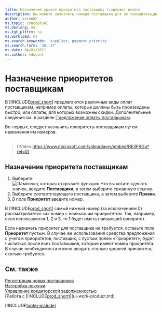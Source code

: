 ```yaml
---
title: Назначение уровня приоритета поставщику (содержит видео)
description: Вы можете назначать номера поставщика для их приоритизации и поддержки функции предложений платежей в Business Central.
author: SorenGP
ms.topic: conceptual
ms.devlang: na
ms.tgt_pltfrm: na
ms.workload: na
ms.search.keywords: 'supplier, payment priority'
ms.search.form: '26, 27'
ms.date: 04/01/2021
ms.author: edupont
---
```

# <a name="prioritize-vendors"></a><a name="prioritize-vendors"></a>Назначение приоритетов поставщикам

В [!INCLUDE[prod_short](includes/prod_short.md)] предлагаются различные виды оплат поставщикам, например оплаты, которые должны быть произведены быстро, или оплаты, для которых возможны скидки. Дополнительные сведения см. в разделе [Предложение оплаты поставщикам](payables-how-suggest-vendor-payments.md).

Во-первых, следует назначить приоритеты поставщикам путем назначения им номеров.
<br><br>
> [!Video https://www.microsoft.com/videoplayer/embed/RE3PRGa?rel=0]

## <a name="to-prioritize-vendors"></a><a name="to-prioritize-vendors"></a>Назначение приоритета поставщикам

1. Выберите ![Лампочка, которая открывает функцию Что вы хотите сделать.](media/ui-search/search_small.png "Что вы хотите сделать") значок, введите **Поставщики**, а затем выберите связанную ссылку.
2. Выберите соответствующего поставщика, а затем выберите **Правка**.
3. В поле **Приоритет** введите номер.

В [!INCLUDE[prod_short](includes/prod_short.md)] самый нижний номер (за исключением 0) рассматривается как номер с наивысшим приоритетом. Так, например, если используются 1, 2 и 3, то 1 будет иметь наивысший приоритет.

Если назначать приоритет для поставщика не требуется, оставьте поле **Приоритет** пустым. В случае же использования средства предложения с учетом приоритетов, поставщик, с пустым полем «Приоритет», будет числиться после всех поставщиков, которые имеют номер приоритета. В случае необходимости можно вводить столько уровней приоритета, сколько требуется.

## <a name="see-also"></a><a name="see-also"></a>См. также

[Регистрация новых поставщиков](purchasing-how-register-new-vendors.md)  
[Настройка покупки](purchasing-setup-purchasing.md)  
[Управление кредиторской задолженностью](payables-manage-payables.md)  
[Работа с [!INCLUDE[prod_short](includes/prod_short.md)]](ui-work-product.md)

[!INCLUDE[footer-include](includes/footer-banner.md)]
